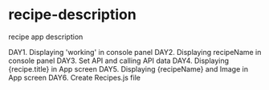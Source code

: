 # recipe-description
recipe app description

DAY1. Displaying 'working' in console panel
DAY2. Displaying recipeName in console panel
DAY3. Set API and calling API data
DAY4. Displaying {recipe.title} in App screen
DAY5. Displaying {recipeName} and Image in App screen
DAY6. Create Recipes.js file
